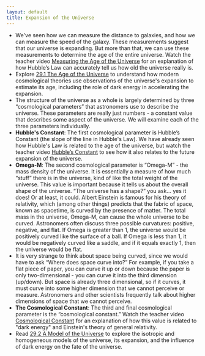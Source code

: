 ```yaml
---
layout: default
title: Expansion of the Universe
---
```


- We've seen how we can measure the distance to galaxies, and how we can measure the speed of the galaxy. These measurements suggest that our universe is expanding. But more than that, we can use these measurements to determine the age of the entire universe. Watch the teacher video [Measuring the Age of the Universe](https://www.youtube.com/watch?v=XRq7GSJdLHk) for an explanation of how Hubble’s Law can accurately tell us how old the universe really is. 
- Explore [29.1 The Age of the Universe](https://openstax.org/books/astronomy-2e/pages/29-1-the-age-of-the-universe) to understand how modern cosmological theories use observations of the universe's expansion to estimate its age, including the role of dark energy in accelerating the expansion.
- The structure of the universe as a whole is largely determined by three “cosmological parameters” that astronomers use to describe the universe. These parameters are really just numbers - a constant value that describes some aspect of the universe. We will examine each of the three parameters individually.
- **Hubble's Constant**: The first cosmological parameter is Hubble’s Constant (the slope of the line in Hubble's Law). We have already seen how Hubble's Law is related to the age of the universe, but watch the teacher video [Hubble’s Constant](https://www.youtube.com/watch?v=sl0ivSj4EWk) to see how it also relates to the future expansion of the universe.
- **Omega-M**: The second cosmological parameter is “Omega-M” - the mass density of the universe. It is essentially a measure of how much “stuff” there is in the universe, kind of like the total weight of the universe. This value is important because it tells us about the overall shape of the universe. “The universe has a shape?” you ask... yes it does! Or at least, it could. Albert Einstein is famous for his theory of relativity, which (among other things) predicts that the fabric of space, known as spacetime, is curved by the presence of matter. The total mass in the universe, Omega-M, can cause the whole universe to be curved. Astronomers often discuss three possible curvatures: positive, negative, and flat. If Omega is greater than 1, the universe would be positively curved like the surface of a ball. If Omega is less than 1, it would be negatively curved like a saddle, and if it equals exactly 1, then the universe would be flat.
- It is very strange to think about space being curved, since we would have to ask “Where does space curve into?” For example, if you take a flat piece of paper, you can curve it up or down because the paper is only two-dimensional - you can curve it into the third dimension (up/down). But space is already three dimensional, so if it curves, it must curve into some higher dimension that we cannot perceive or measure. Astronomers and other scientists frequently talk about higher dimensions of space that we cannot perceive.
- **The Cosmological Constant**: The third and final cosmological parameter is the “cosmological constant.” Watch the teacher video [Cosmological Constant](https://www.youtube.com/watch?v=pWiLTpkfzuI) for an explanation of how this value is related to "dark energy" and Einstein's theory of general relativity.
- Read [29.2 A Model of the Universe](https://openstax.org/books/astronomy-2e/pages/29-2-a-model-of-the-universe) to explore the isotropic and homogeneous models of the universe, its expansion, and the influence of dark energy on the fate of the universe.
